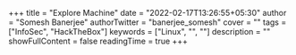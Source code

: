 +++
title = "Explore Machine"
date = "2022-02-17T13:26:55+05:30"
author = "Somesh Banerjee"
authorTwitter = "banerjee_somesh"
cover = ""
tags = ["InfoSec", "HackTheBox"]
keywords = ["Linux", "", ""]
description = ""
showFullContent = false
readingTime = true
+++
